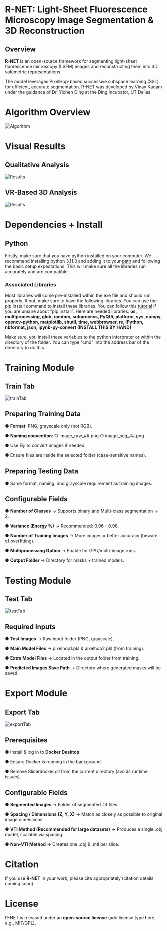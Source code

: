 # R-NET: Light-Sheet Fluorescence Microscopy Image Segmentation & 3D Reconstruction
## Overview

**R-NET** is an open-source framework for segmenting light-sheet fluorescence microscopy (LSFM) images and reconstructing them into 3D volumetric representations.

The model leverages PixelHop-based successive subspace learning (SSL) for efficient, accurate segmentation.
R-NET was developed by Vinay Kadam under the guidance of Dr. Yichen Ding at the Ding Incubator, UT Dallas.

# Algorithm Overview
![Algorithm](https://drive.google.com/uc?export=view&id=1cB7Z-bznt2hNAsGFeWX0ryfDAy4IYOEk)

# Visual Results
## Qualitative Analysis
![Results](https://drive.google.com/uc?export=view&id=1OKMQUmXL5gL5sAfkqpxfXgLC_tPivW1A)

## VR-Based 3D Analysis
![Results](https://drive.google.com/uc?export=view&id=1khC5tkY3OveJUbBQgd269FdONCY5c7Ao)

# Dependencies + Install
## Python
Firstly, make sure that you have python installed on your computer. We recommend installing python 3.11.3 and adding it to your [path](https://www.machinelearningplus.com/python/add-python-to-path-how-to-add-python-to-the-path-environment-variable-in-windows/) and following the basic setup expectations. This will make sure all the libraries run accurately and are compatible. 

### Associated Libraries 
Most libraries will come pre-installed within the exe file and should run properly. If not, make sure to have the following libraries. You can use the pip install command to install these libraries. You can follow this [tutorial](https://packaging.python.org/en/latest/tutorials/installing-packages/) if you are unsure about “pip install”. 
Here are needed libraries: **os, multiprocessing, glob, random, subprocess, PyQt5, platform, sys, numpy, opencv-python, matplotlib, shutil, time, webbrowser, re, IPython, nbformat, json, ipynb-py-convert (INSTALL THIS BY HAND)**

Make sure, you install these variables to the python interpreter or within the directory of the folder. You can type “cmd” into the address bar of the directory to do this. 

# Training Module
## Train Tab
![trainTab](https://drive.google.com/uc?export=view&id=119LspquAOys2FMjHfuuUWai9p89NBZt1)

## Preparing Training Data

● **Format**: PNG, grayscale only (not RGB).

● **Naming convention**:
  ○ image_raw_##.png
  ○ image_seg_##.png

● Use Fiji to convert images if needed.

● Ensure files are inside the selected folder (case-sensitive names).

## Preparing Testing Data

● Same format, naming, and grayscale requirement as training images.

## Configurable Fields

● **Number of Classes** → Supports binary and Multi-class segmentation → 2.

● **Variance (Energy %)** → Recommended: 0.96 – 0.98.

● **Number of Training Images** → More images = better accuracy (beware of overfitting).

● **Multiprocessing Option** → Enable for GPU/multi-image runs.

● **Output Folder** → Directory for masks + trained models.


# Testing Module
## Test Tab
![testTab](https://drive.google.com/uc?export=view&id=1yG60d0BITpk5J7Si5ednVVWVJt3Dg0PL)

## Required Inputs

● **Test Images** → Raw input folder (PNG, grayscale).

● **Main Model Files** → pixelhop1.pkl & pixelhop2.pkl (from training).

● **Extra Model Files** → Located in the output folder from training.

● **Predicted Images Save Path** → Directory where generated masks will be saved.

# Export Module
## Export Tab
![exportTab](https://drive.google.com/uc?export=view&id=1wIrNXDZlnRxarn0Em2Oo3eoXCRI7DJoR)

## Prerequisites

● Install & log in to **Docker Desktop**.

● Ensure Docker is running in the background.

● Remove Slicerdocker.dll from the current directory (avoids runtime issues).

## Configurable Fields

● **Segmented Images** → Folder of segmented .tif files.

● **Spacing / Dimensions (Z, Y, X)** → Match as closely as possible to original image dimensions.

● **VTI Method (Recommended for large datasets)** → Produces a single .obj model, scalable via spacing.

● **Non-VTI Method** → Creates one .obj & .mtl per slice.


# Citation

If you use **R-NET** in your work, please cite appropriately (citation details coming soon).

# License

R-NET is released under an **open-source license** (add license type here, e.g., MIT/GPL).








